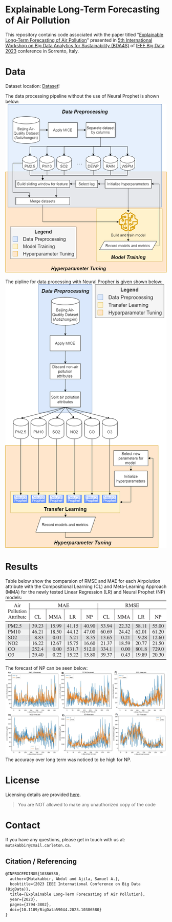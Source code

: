 # Explainable Long-Term Forecasting of Air Pollution

This repository contains code associated with the paper titled "[Explainable Long-Term Forecasting of Air Pollution](https://ieeexplore.ieee.org/document/10386580)" presented in [5th International Workshop on Big Data Analytics for Sustainability (BDA4S)](https://bda4s.github.io/2023.html) of [IEEE Big Data 2023](http://bigdataieee.org/BigData2023/) conference in Sorrento, Italy.



# Data 

Dataset location: [Dataset](https://archive.ics.uci.edu/ml/datasets/Beijing+Multi-Site+Air-Quality+Data)!

The data processing pipeline without the use of Neural Prophet is shown below:
![](assets/images/noNP.png) 

The pipline for data processing with Neural Propher is given shown below:
![](assets/images/pipline_NP.png)


# Results

Table below show the comparsion of RMSE and MAE for each Airpolution attribute with the Compositional Learning (CL) and Meta-Learning Approach (MMA) for the newly tested Linear Regression (LR) and Neural Prophet (NP) models:
![](assets/images/mutak.t8-BigD475-small.gif)

The forecast of NP can be seen below:
![](assets/images/NP_forecasts.png)
The accuracy over long term was noticed to be high for NP.



# License

Licensing details are provided [here](LICENSE).
> You are NOT allowed to make any unauthorized copy of the code



# Contact

If you have any questions, please get in touch with us at: `mutakabbir@cmail.carleton.ca`.




## Citation / Referencing 

```
@INPROCEEDINGS{10386580,
  author={Mutakabbir, Abdul and Ajila, Samuel A.},
  booktitle={2023 IEEE International Conference on Big Data (BigData)}, 
  title={Explainable Long-Term Forecasting of Air Pollution}, 
  year={2023},
  pages={3794-3802},
  doi={10.1109/BigData59044.2023.10386580}
}
```
